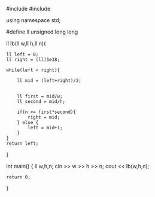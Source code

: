 #include <iostream>
#include <cmath>
 
using namespace std;
 
#define ll unsigned long long
 
ll lb(ll w,ll h,ll n){
    
    ll left = 0;
    ll right = (ll)1e18;
    
    while(left < right){
        
        ll mid = (left+right)/2;
         
        
        ll first = mid/w;
        ll second = mid/h;
        
        if(n <= first*second){
            right = mid;
        } else {
            left = mid+1;
        }
    }
    return left;
}
 
int main()
{
    ll w,h,n;
    cin >> w >> h >> n;
    cout << lb(w,h,n);
    
    return 0;
}
